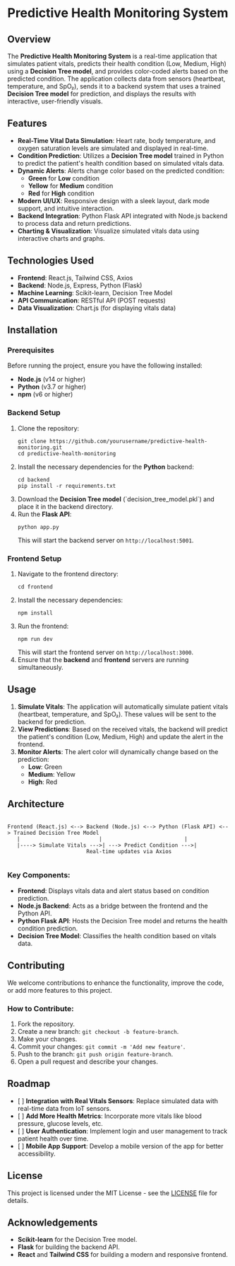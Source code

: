 <h1>Predictive Health Monitoring System</h1>

  <h2>Overview</h2>
  <p>The <strong>Predictive Health Monitoring System</strong> is a real-time application that simulates patient vitals, predicts their health condition (Low, Medium, High) using a <strong>Decision Tree model</strong>, and provides color-coded alerts based on the predicted condition. The application collects data from sensors (heartbeat, temperature, and SpO₂), sends it to a backend system that uses a trained <strong>Decision Tree model</strong> for prediction, and displays the results with interactive, user-friendly visuals.</p>

  <h2>Features</h2>
  <ul>
    <li><strong>Real-Time Vital Data Simulation</strong>: Heart rate, body temperature, and oxygen saturation levels are simulated and displayed in real-time.</li>
    <li><strong>Condition Prediction</strong>: Utilizes a <strong>Decision Tree model</strong> trained in Python to predict the patient's health condition based on simulated vitals data.</li>
    <li><strong>Dynamic Alerts</strong>: Alerts change color based on the predicted condition:
      <ul>
        <li><strong>Green</strong> for <strong>Low</strong> condition</li>
        <li><strong>Yellow</strong> for <strong>Medium</strong> condition</li>
        <li><strong>Red</strong> for <strong>High</strong> condition</li>
      </ul>
    </li>
    <li><strong>Modern UI/UX</strong>: Responsive design with a sleek layout, dark mode support, and intuitive interaction.</li>
    <li><strong>Backend Integration</strong>: Python Flask API integrated with Node.js backend to process data and return predictions.</li>
    <li><strong>Charting & Visualization</strong>: Visualize simulated vitals data using interactive charts and graphs.</li>
  </ul>

  <h2>Technologies Used</h2>
  <ul>
    <li><strong>Frontend</strong>: React.js, Tailwind CSS, Axios</li>
    <li><strong>Backend</strong>: Node.js, Express, Python (Flask)</li>
    <li><strong>Machine Learning</strong>: Scikit-learn, Decision Tree Model</li>
    <li><strong>API Communication</strong>: RESTful API (POST requests)</li>
    <li><strong>Data Visualization</strong>: Chart.js (for displaying vitals data)</li>
  </ul>

  <h2>Installation</h2>

  <h3>Prerequisites</h3>
  <p>Before running the project, ensure you have the following installed:</p>
  <ul>
    <li><strong>Node.js</strong> (v14 or higher)</li>
    <li><strong>Python</strong> (v3.7 or higher)</li>
    <li><strong>npm</strong> (v6 or higher)</li>
  </ul>

  <h3>Backend Setup</h3>
  <ol>
    <li>Clone the repository:
      <pre><code>git clone https://github.com/yourusername/predictive-health-monitoring.git
cd predictive-health-monitoring</code></pre>
    </li>
    <li>Install the necessary dependencies for the <strong>Python</strong> backend:
      <pre><code>cd backend
pip install -r requirements.txt</code></pre>
    </li>
    <li>Download the <strong>Decision Tree model</strong> (`decision_tree_model.pkl`) and place it in the backend directory.</li>
    <li>Run the <strong>Flask API</strong>:
      <pre><code>python app.py</code></pre>
      This will start the backend server on <code>http://localhost:5001</code>.
    </li>
  </ol>

  <h3>Frontend Setup</h3>
  <ol>
    <li>Navigate to the frontend directory:
      <pre><code>cd frontend</code></pre>
    </li>
    <li>Install the necessary dependencies:
      <pre><code>npm install</code></pre>
    </li>
    <li>Run the frontend:
      <pre><code>npm run dev</code></pre>
      This will start the frontend server on <code>http://localhost:3000</code>.
    </li>
    <li>Ensure that the <strong>backend</strong> and <strong>frontend</strong> servers are running simultaneously.</li>
  </ol>

  <h2>Usage</h2>
  <ol>
    <li><strong>Simulate Vitals</strong>: The application will automatically simulate patient vitals (heartbeat, temperature, and SpO₂). These values will be sent to the backend for prediction.</li>
    <li><strong>View Predictions</strong>: Based on the received vitals, the backend will predict the patient's condition (Low, Medium, High) and update the alert in the frontend.</li>
    <li><strong>Monitor Alerts</strong>: The alert color will dynamically change based on the prediction:
      <ul>
        <li><strong>Low</strong>: Green</li>
        <li><strong>Medium</strong>: Yellow</li>
        <li><strong>High</strong>: Red</li>
      </ul>
    </li>
  </ol>

  <h2>Architecture</h2>
  <pre><code>
Frontend (React.js) <--> Backend (Node.js) <--> Python (Flask API) <--> Trained Decision Tree Model
   |                         |                          |
   |----> Simulate Vitals --->| ---> Predict Condition --->|
                         Real-time updates via Axios
  </code></pre>

  <h3>Key Components:</h3>
  <ul>
    <li><strong>Frontend</strong>: Displays vitals data and alert status based on condition prediction.</li>
    <li><strong>Node.js Backend</strong>: Acts as a bridge between the frontend and the Python API.</li>
    <li><strong>Python Flask API</strong>: Hosts the Decision Tree model and returns the health condition prediction.</li>
    <li><strong>Decision Tree Model</strong>: Classifies the health condition based on vitals data.</li>
  </ul>

  <h2>Contributing</h2>
  <p>We welcome contributions to enhance the functionality, improve the code, or add more features to this project.</p>
  <h3>How to Contribute:</h3>
  <ol>
    <li>Fork the repository.</li>
    <li>Create a new branch: <code>git checkout -b feature-branch</code>.</li>
    <li>Make your changes.</li>
    <li>Commit your changes: <code>git commit -m 'Add new feature'</code>.</li>
    <li>Push to the branch: <code>git push origin feature-branch</code>.</li>
    <li>Open a pull request and describe your changes.</li>
  </ol>

  <h2>Roadmap</h2>
  <ul>
    <li>[ ] <strong>Integration with Real Vitals Sensors</strong>: Replace simulated data with real-time data from IoT sensors.</li>
    <li>[ ] <strong>Add More Health Metrics</strong>: Incorporate more vitals like blood pressure, glucose levels, etc.</li>
    <li>[ ] <strong>User Authentication</strong>: Implement login and user management to track patient health over time.</li>
    <li>[ ] <strong>Mobile App Support</strong>: Develop a mobile version of the app for better accessibility.</li>
  </ul>

  <h2>License</h2>
  <p>This project is licensed under the MIT License - see the <a href="LICENSE">LICENSE</a> file for details.</p>

  <h2>Acknowledgements</h2>
  <ul>
    <li><strong>Scikit-learn</strong> for the Decision Tree model.</li>
    <li><strong>Flask</strong> for building the backend API.</li>
    <li><strong>React</strong> and <strong>Tailwind CSS</strong> for building a modern and responsive frontend.</li>
  </ul>
